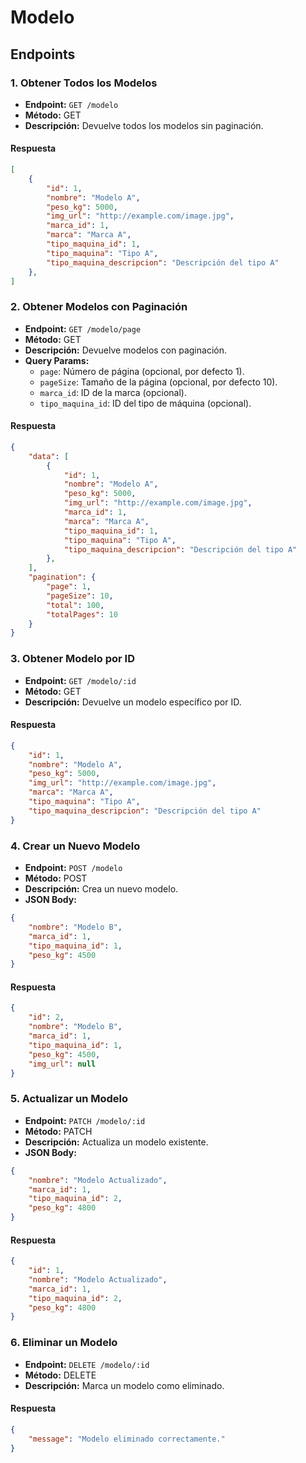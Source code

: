 # Modelo

## Endpoints

### 1. Obtener Todos los Modelos
- **Endpoint:** `GET /modelo`
- **Método:** GET
- **Descripción:** Devuelve todos los modelos sin paginación.

#### Respuesta
```json
[
    {
        "id": 1,
        "nombre": "Modelo A",
        "peso_kg": 5000,
        "img_url": "http://example.com/image.jpg",
        "marca_id": 1,
        "marca": "Marca A",
        "tipo_maquina_id": 1,
        "tipo_maquina": "Tipo A",
        "tipo_maquina_descripcion": "Descripción del tipo A"
    },
]
```

### 2. Obtener Modelos con Paginación
- **Endpoint:** `GET /modelo/page`
- **Método:** GET
- **Descripción:** Devuelve modelos con paginación.
- **Query Params:**
  - `page`: Número de página (opcional, por defecto 1).
  - `pageSize`: Tamaño de la página (opcional, por defecto 10).
  - `marca_id`: ID de la marca (opcional).
  - `tipo_maquina_id`: ID del tipo de máquina (opcional).

#### Respuesta
```json
{
    "data": [
        {
            "id": 1,
            "nombre": "Modelo A",
            "peso_kg": 5000,
            "img_url": "http://example.com/image.jpg",
            "marca_id": 1,
            "marca": "Marca A",
            "tipo_maquina_id": 1,
            "tipo_maquina": "Tipo A",
            "tipo_maquina_descripcion": "Descripción del tipo A"
        },
    ],
    "pagination": {
        "page": 1,
        "pageSize": 10,
        "total": 100,
        "totalPages": 10
    }
}
```

### 3. Obtener Modelo por ID
- **Endpoint:** `GET /modelo/:id`
- **Método:** GET
- **Descripción:** Devuelve un modelo específico por ID.

#### Respuesta
```json
{
    "id": 1,
    "nombre": "Modelo A",
    "peso_kg": 5000,
    "img_url": "http://example.com/image.jpg",
    "marca": "Marca A",
    "tipo_maquina": "Tipo A",
    "tipo_maquina_descripcion": "Descripción del tipo A"
}
```

### 4. Crear un Nuevo Modelo
- **Endpoint:** `POST /modelo`
- **Método:** POST
- **Descripción:** Crea un nuevo modelo.
- **JSON Body:**
```json
{
    "nombre": "Modelo B",
    "marca_id": 1,
    "tipo_maquina_id": 1,
    "peso_kg": 4500
}
```

#### Respuesta
```json
{
    "id": 2,
    "nombre": "Modelo B",
    "marca_id": 1,
    "tipo_maquina_id": 1,
    "peso_kg": 4500,
    "img_url": null
}
```

### 5. Actualizar un Modelo
- **Endpoint:** `PATCH /modelo/:id`
- **Método:** PATCH
- **Descripción:** Actualiza un modelo existente.
- **JSON Body:**
```json
{
    "nombre": "Modelo Actualizado",
    "marca_id": 1,
    "tipo_maquina_id": 2,
    "peso_kg": 4800
}
```

#### Respuesta
```json
{
    "id": 1,
    "nombre": "Modelo Actualizado",
    "marca_id": 1,
    "tipo_maquina_id": 2,
    "peso_kg": 4800
}
```

### 6. Eliminar un Modelo
- **Endpoint:** `DELETE /modelo/:id`
- **Método:** DELETE
- **Descripción:** Marca un modelo como eliminado.

#### Respuesta
```json
{
    "message": "Modelo eliminado correctamente."
}
```
